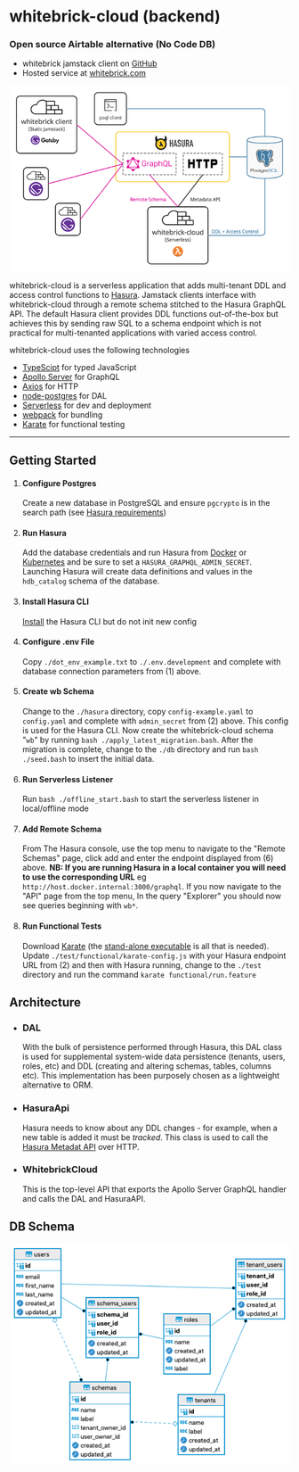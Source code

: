 # whitebrick-cloud (backend)
### Open source Airtable alternative (No Code DB)
- whitebrick jamstack client on [GitHub](https://github.com/whitebrick/whitebrick)
- Hosted service at [whitebrick.com](https://whitebrick.com)

![whitebrick-cloud system diagram](doc/whitebrick-diagram.png)

whitebrick-cloud is a serverless application that adds multi-tenant DDL and access control functions to [Hasura](https://github.com/hasura/graphql-engine).
Jamstack clients interface with whitebrick-cloud through a remote schema stitched to the Hasura GraphQL API. The default Hasura client provides DDL functions out-of-the-box
but achieves this by sending raw SQL to a schema endpoint which is not practical for multi-tenanted applications with varied access control.

whitebrick-cloud uses the following technologies
- [TypeScipt](https://github.com/microsoft/TypeScript) for typed JavaScript
- [Apollo Server](https://github.com/apollographql/apollo-server) for GraphQL
- [Axios](https://github.com/axios/axios) for HTTP
- [node-postgres](https://node-postgres.com/) for DAL
- [Serverless](https://github.com/serverless/serverless) for dev and deployment
- [webpack](https://github.com/webpack/webpack) for bundling
- [Karate](https://github.com/intuit/karate) for functional testing

---

## Getting Started

1. #### Configure Postgres
    Create a new database in PostgreSQL and ensure `pgcrypto` is in the search path (see [Hasura requirements](https://hasura.io/docs/latest/graphql/core/deployment/postgres-requirements.html))

2. #### Run Hasura
    Add the database credentials and run Hasura from [Docker](https://hasura.io/docs/latest/graphql/core/deployment/deployment-guides/docker.html#deployment-docker)
or [Kubernetes](https://hasura.io/docs/latest/graphql/core/deployment/deployment-guides/kubernetes.html#deploy-kubernetes) and be sure to set a `HASURA_GRAPHQL_ADMIN_SECRET`.
Launching Hasura will create data definitions and values in the `hdb_catalog` schema of the database. 

3. #### Install Hasura CLI
    [Install](https://hasura.io/docs/latest/graphql/core/hasura-cli/install-hasura-cli.html#install-hasura-cli) the Hasura CLI but do not init new config

4. #### Configure .env File
    Copy `./dot_env_example.txt` to `./.env.development` and complete with database connection parameters from (1) above.

5. #### Create wb Schema
    Change to the `./hasura` directory, copy `config-example.yaml` to `config.yaml` and complete with `admin_secret` from (2) above.
    This config is used for the Hasura CLI.
    Now create the whitebrick-cloud schema "`wb`" by running `bash ./apply_latest_migration.bash`.
    After the migration is complete, change to the `./db` directory and run `bash ./seed.bash` to insert the initial data.

6. #### Run Serverless Listener
    Run `bash ./offline_start.bash` to start the serverless listener in local/offline mode

7. #### Add Remote Schema
    From The Hasura console, use the top menu to navigate to the "Remote Schemas" page, click add and enter the endpoint displayed from (6) above.
    **NB: If you are running Hasura in a local container you will need to use the corresponding URL** eg `http://host.docker.internal:3000/graphql`.
    If you now navigate to the "API" page from the top menu, In the query "Explorer" you should now see queries beginning with `wb*`. 

8. #### Run Functional Tests
    Download [Karate](https://github.com/intuit/karate#getting-started) (the [stand-alone executable](https://github.com/intuit/karate/wiki/ZIP-Release) is all that is needed).
    Update `./test/functional/karate-config.js` with your Hasura endpoint URL from (2) and then with Hasura running, change to the `./test` directory and run the command `karate functional/run.feature`

## Architecture

- ### DAL 
    With the bulk of persistence performed through Hasura, this DAL class is used for supplemental system-wide data persistence (tenants, users, roles, etc) and DDL (creating and altering schemas, tables, columns etc). This implementation has been purposely chosen as a lightweight alternative to ORM.

- ### HasuraApi
    Hasura needs to know about any DDL changes - for example, when a new table is added it must be _tracked_. This class is used to call the [Hasura Metadat API](https://hasura.io/docs/latest/graphql/core/api-reference/metadata-api/index.html) over HTTP.

- ### WhitebrickCloud
    This is the top-level API that exports the Apollo Server GraphQL handler and calls the DAL and HasuraAPI.

## DB Schema

![whitebrick-cloud DB ERD](doc/whitebrick-db-erd.png)
